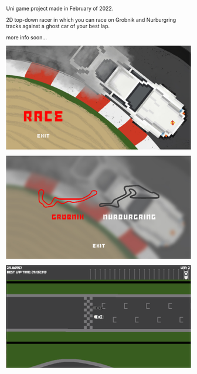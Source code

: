 Uni game project made in February of 2022.

2D top-down racer in which you can race on Grobnik and Nurburgring tracks against a ghost car of your best lap.

more info soon...

![Main menu](readmeIMG/MainMenu.png)

![Tracks](/readmeIMG/Maps.png)

![Game](/readmeIMG/Game.png)